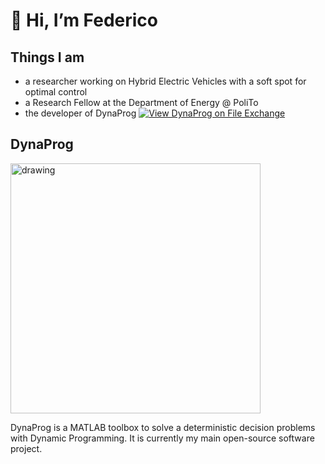 # 👋 Hi, I’m Federico

## Things I am
- a researcher working on Hybrid Electric Vehicles with a soft spot for optimal control
- a Research Fellow at the Department of Energy @ PoliTo
- the developer of DynaProg [![View DynaProg on File Exchange](https://www.mathworks.com/matlabcentral/images/matlab-file-exchange.svg)](https://it.mathworks.com/matlabcentral/fileexchange/84260-dynaprog)

## DynaProg
<img src="https://user-images.githubusercontent.com/60612724/157100590-a469d821-b981-4749-b840-7687cf22b844.png" alt="drawing" width="400"/>

DynaProg is a MATLAB toolbox to solve a deterministic decision problems with Dynamic Programming. It is currently my main open-source software project.
